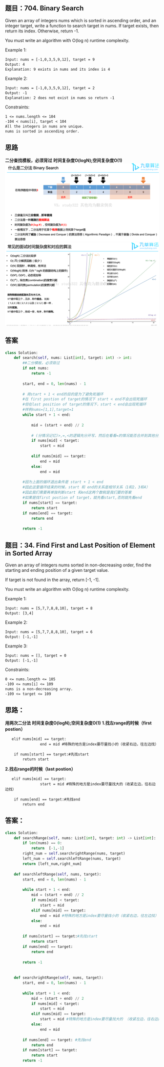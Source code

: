 ## 题目：704. Binary Search
Given an array of integers nums which is sorted in ascending order, and an integer target, write a function to search target in nums. If target exists, then return its index. Otherwise, return -1.

You must write an algorithm with O(log n) runtime complexity.


Example 1:
```
Input: nums = [-1,0,3,5,9,12], target = 9
Output: 4
Explanation: 9 exists in nums and its index is 4
```
Example 2:
```
Input: nums = [-1,0,3,5,9,12], target = 2
Output: -1
Explanation: 2 does not exist in nums so return -1
``` 

Constraints:
```
1 <= nums.length <= 104
-104 < nums[i], target < 104
All the integers in nums are unique.
nums is sorted in ascending order.
```
## 思路
**二分查找模板，必须背过**
**时间复杂度O(logN);空间复杂度O(1)**
![a](https://github.com/SSRRBB/Leetcode/blob/main/Images/222.png)
![b](https://github.com/SSRRBB/Leetcode/blob/main/Images/223.png)

## 答案
```python
class Solution:
    def search(self, nums: List[int], target: int) -> int:
        ##二分模板，必须背过
        if not nums:
            return -1
        
        start, end = 0, len(nums) - 1
        
        # 用start + 1 < end的目的是为了避免死循环
        #在 first postion of target的情况下 start < end不会出现死循环
        #但在last position of target的情况下，start < end会出现死循环
        #样例nums=[1,1],target=1
        while start + 1 < end:
            
            mid = (start + end) // 2
            
            # (分情况记忆)>,=,<的逻辑先分开写，然后在看看=的情况能否合并到其他分支里
            if nums[mid] < target:
                start = mid
                
            elif nums[mid] == target:
                end = mid
            else:
                end = mid
        
        #因为上面的循环退出条件是 start + 1 < end
        #因此这里循环结束的时候，start 和 end的关系是相邻关系（1和2，3和4）
        #因此我们需要再单独判断start 和end这两个数税是我们要的答案
        #如果是找first postion of target，就先看start,否则就先看end
        if nums[start] == target:
            return start
        if nums[end] == target:
            return end
        
        return -1
 ```        


## 题目：34. Find First and Last Position of Element in Sorted Array
Given an array of integers nums sorted in non-decreasing order, find the starting and ending position of a given target value.

If target is not found in the array, return [-1, -1].

You must write an algorithm with O(log n) runtime complexity.

Example 1:
```
Input: nums = [5,7,7,8,8,10], target = 8
Output: [3,4]
```
Example 2:
```
Input: nums = [5,7,7,8,8,10], target = 6
Output: [-1,-1]
```
Example 3:
```
Input: nums = [], target = 0
Output: [-1,-1]
```

Constraints:
```
0 <= nums.length <= 105
-109 <= nums[i] <= 109
nums is a non-decreasing array.
-109 <= target <= 109
```

## 思路：

**用两次二分法**
**时间复杂度O(logN);空间复杂度O(1)**
**1.找左range的时候（first postion）**
```
   elif nums[mid] == target:
                end = mid #特殊的地方是index要尽量找小的（收紧右边，往左边找）
                
    if nums[start] == target:#先找start
        return start
```
**2.找右range的时候（last postion）**
```
   elif nums[mid] == target:
                start = mid #特殊的地方是index要尽量找大的（收紧左边，往右边边找）
                
    if nums[end] == target:#先找end
        return end
```

## 答案：
```python
class Solution:
    def searchRange(self, nums: List[int], target: int) -> List[int]:
        if len(nums) == 0:
            return  [-1,-1]
        right_num = self.searchrightRange(nums, target)
        left_num = self.searchleftRange(nums, target)
        return [left_num,right_num]

    def searchleftRange(self, nums, target):
        start, end = 0, len(nums) - 1

        while start + 1 < end:
            mid = (start + end) // 2
            if nums[mid] < target:
                start = mid
            elif nums[mid] == target:
                end = mid #特殊的地方是index要尽量找小的（收紧右边，往左边找）
            else:
                end = mid

        if nums[start] == target:#先找start
            return start
        if nums[end] == target: 
            return end
      
        return -1

    
    def searchrightRange(self, nums, target):
        start, end = 0, len(nums) - 1

        while start + 1 < end:
            mid = (start + end) // 2
            if nums[mid] < target:
                start = mid
            elif nums[mid] == target:
                start = mid #特殊的地方是index要尽量找大的 （收紧左边，往右边找）
            else:
                end = mid

        if nums[end] == target: #先找end
            return end
        if nums[start] == target:
            return start
        return -1
        
```
